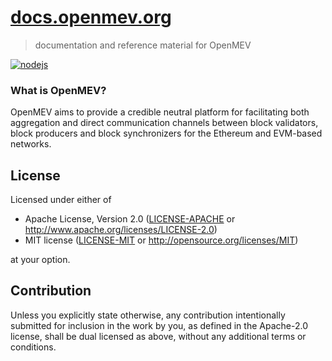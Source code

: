 # [docs.openmev.org](https://docs.openmev.org)

> documentation and reference material for OpenMEV

[![nodejs](https://github.com/openmev/docs/actions/workflows/nodejs.yml/badge.svg)](https://github.com/openmev/docs/actions/workflows/nodejs.yml)

### What is OpenMEV?

OpenMEV aims to provide a credible neutral platform for facilitating both aggregation and direct communication channels
between block validators, block producers and block synchronizers for the Ethereum and EVM-based networks.

## License

Licensed under either of

 * Apache License, Version 2.0
   ([LICENSE-APACHE](LICENSE-APACHE) or http://www.apache.org/licenses/LICENSE-2.0)
 * MIT license
   ([LICENSE-MIT](LICENSE-MIT) or http://opensource.org/licenses/MIT)

at your option.

## Contribution

Unless you explicitly state otherwise, any contribution intentionally submitted
for inclusion in the work by you, as defined in the Apache-2.0 license, shall be
dual licensed as above, without any additional terms or conditions.
